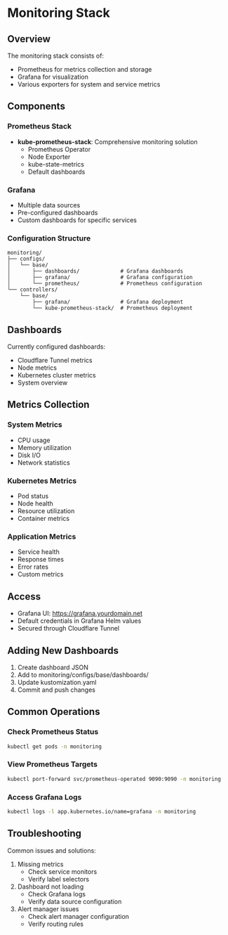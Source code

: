 # Monitoring Stack

## Overview

The monitoring stack consists of:
- Prometheus for metrics collection and storage
- Grafana for visualization
- Various exporters for system and service metrics

## Components

### Prometheus Stack
- **kube-prometheus-stack**: Comprehensive monitoring solution
  - Prometheus Operator
  - Node Exporter
  - kube-state-metrics
  - Default dashboards

### Grafana
- Multiple data sources
- Pre-configured dashboards
- Custom dashboards for specific services

### Configuration Structure

```
monitoring/
├── configs/
│   └── base/
│       ├── dashboards/             # Grafana dashboards
│       ├── grafana/                # Grafana configuration
│       └── prometheus/             # Prometheus configuration
└── controllers/
    └── base/
        ├── grafana/                # Grafana deployment
        └── kube-prometheus-stack/  # Prometheus deployment
```

## Dashboards

Currently configured dashboards:
- Cloudflare Tunnel metrics
- Node metrics
- Kubernetes cluster metrics
- System overview

## Metrics Collection

### System Metrics
- CPU usage
- Memory utilization
- Disk I/O
- Network statistics

### Kubernetes Metrics
- Pod status
- Node health
- Resource utilization
- Container metrics

### Application Metrics
- Service health
- Response times
- Error rates
- Custom metrics

## Access

- Grafana UI: https://grafana.yourdomain.net
- Default credentials in Grafana Helm values
- Secured through Cloudflare Tunnel

## Adding New Dashboards

1. Create dashboard JSON
2. Add to monitoring/configs/base/dashboards/
3. Update kustomization.yaml
4. Commit and push changes

## Common Operations

### Check Prometheus Status
```bash
kubectl get pods -n monitoring
```

### View Prometheus Targets
```bash
kubectl port-forward svc/prometheus-operated 9090:9090 -n monitoring
```

### Access Grafana Logs
```bash
kubectl logs -l app.kubernetes.io/name=grafana -n monitoring
```

## Troubleshooting

Common issues and solutions:
1. Missing metrics
   - Check service monitors
   - Verify label selectors
2. Dashboard not loading
   - Check Grafana logs
   - Verify data source configuration
3. Alert manager issues
   - Check alert manager configuration
   - Verify routing rules
